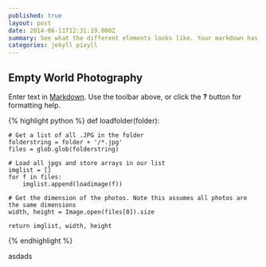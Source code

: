 ```yaml
---
published: true
layout: post
date: 2014-06-11T12:31:19.000Z
summary: See what the different elements looks like. Your markdown has never looked better. I promise.
categories: jekyll pixyll
---
```


## Empty World Photography

Enter text in [Markdown](http://daringfireball.net/projects/markdown/). Use the toolbar above, or click the **?** button for formatting help.

{% highlight python %}
def loadfolder(folder):
    
    # Get a list of all .JPG in the folder
    folderstring = folder + '/*.jpg'
    files = glob.glob(folderstring)  
    
    # Load all jpgs and store arrays in our list
    imglist = []
    for f in files:
        imglist.append(loadimage(f))  

    # Get the dimension of the photos. Note this assumes all photos are the same dimensions
    width, height = Image.open(files[0]).size    
   
    return imglist, width, height
{% endhighlight %}


asdads

